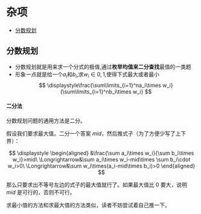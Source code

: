 # 杂项
<!--TOC-->
- [分数规划](#分数规划)
<!--TOC-->


## 分数规划
- 分数规划就是用来求一个分式的极值,通过**枚举均值来二分查找**最值的一类题
- 形象一点就是给一个$a_i$和$b_i$,求$w_i\in{0,1}$,使得下式最大或者最小
$$ \displaystyle\frac{\sum\limits_{i=1}^na_i\times w_i}{\sum\limits_{i=1}^nb_i\times w_i} $$
#### 二分法
分数规划问题的通用方法是二分。

假设我们要求最大值。二分一个答案 $mid$，然后推式子（为了方便少写了上下界）：

$$ \displaystyle \begin{aligned} &\frac{\sum a_i\times w_i}{\sum b_i\times w_i}>mid\ \Longrightarrow&\sum a_i\times w_i-mid\times \sum b_i\cdot w_i>0\ \Longrightarrow&\sum w_i\times(a_i-mid\times b_i)>0 \end{aligned} $$

那么只要求出不等号左边的式子的最大值就行了。如果最大值比 $0$ 要大，说明 $mid$ 是可行的，否则不可行。

求最小值的方法和求最大值的方法类似，读者不妨尝试着自己推一下。

